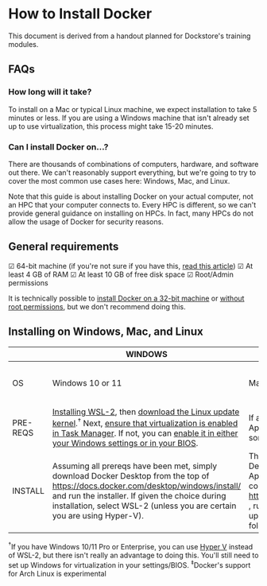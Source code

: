 # How to Install Docker
This document is derived from a handout planned for Dockstore's training modules.

## FAQs

### How long will it take?
To install on a Mac or typical Linux machine, we expect installation to take 5 minutes or less. If you are using a Windows machine that isn't already set up to use virtualization, this process might take 15-20 minutes.

### Can I install Docker on...?
There are thousands of combinations of computers, hardware, and software out there. We can't reasonably support everything, but we're going to try to cover the most common use cases here: Windows, Mac, and Linux.

Note that this guide is about installing Docker on your actual computer, not an HPC that your computer connects to. Every HPC is different, so we can't provide general guidance on installing on HPCs. In fact, many HPCs do not allow the usage of Docker for security reasons.

## General requirements
☑ 64-bit machine (if you're not sure if you have this, [read this article](https://www.computerhope.com/issues/ch001121.htm))
☑ At least 4 GB of RAM
☑ At least 10 GB of free disk space
☑ Root/Admin permissions

It is technically possible to [install Docker on a 32-bit machine](https://stackoverflow.com/questions/37989534/how-to-install-docker-on-32bit-machine-having-ubuntu-12-04) or [without root permissions](https://medium.com/@tonistiigi/experimenting-with-rootless-docker-416c9ad8c0d6), but we don't recommend doing this.

## Installing on Windows, Mac, and Linux
|          	| WINDOWS                                                                                                                                                                                                                                                                                                                                                                                                                              	| MAC                                                                                                                                                                                                                                                                                                    	| LINUX                                                                                                                                                                                      	|
|----------	|--------------------------------------------------------------------------------------------------------------------------------------------------------------------------------------------------------------------------------------------------------------------------------------------------------------------------------------------------------------------------------------------------------------------------------------	|--------------------------------------------------------------------------------------------------------------------------------------------------------------------------------------------------------------------------------------------------------------------------------------------------------	|--------------------------------------------------------------------------------------------------------------------------------------------------------------------------------------------	|
| OS       	| Windows 10 or 11                                                                                                                                                                                                                                                                                                                                                                                                                     	| MacOS 10.15 (Catalina) or newer                                                                                                                                                                                                                                                                       	| Any distro that satisfies [Docker's requirements](https://docs.docker.com/desktop/install/linux-install/#system-requirements). It's recommended to use something based on either Ubuntu, Debian, Fedora, or Arch,<sup>‡</sup> because these Docker provides packages for these four. 	|
| PRE-REQS 	| [Installing WSL-2](https://docs.microsoft.com/en-us/windows/wsl/install#install-wsl-command), then [download the Linux update kernel](https://docs.microsoft.com/en-gb/windows/wsl/install-manual#step-4---download-the-linux-kernel-update-package).<sup>†</sup> Next, [ensure that virtualization is enabled in Task Manager](https://docs.docker.com/desktop/windows/troubleshoot/#virtualization-must-be-enabled). If not, you can [enable it in either your Windows settings or in your BIOS](https://www.minitool.com/news/enable-virtualization-windows-10.html).  	| If and only if you are using a MacBook with Apple Silicon hardware, [install rosetta-2](https://support.apple.com/en-us/HT211861), as some features of Docker require it.    	| None   	|
| INSTALL  	| Assuming all prereqs have been met, simply download Docker Desktop from the top of https://docs.docker.com/desktop/windows/install/ and run the installer. If given the choice during installation, select WSL-2 (unless you are certain you are using Hyper-V).                                                                                                                                                                     	| There are two different versions of Docker Desktop depending on whether you're using Apple Silicon or not. Once you download the correct one from the top of  https://docs.docker.com/desktop/mac/install/ , run Docker.dmg. In the window that pops up, drag Docker.app into the Applications folder. 	| Instructions vary per distribution: https://docs.docker.com/desktop/linux/install/#generic-installation-steps   	|

<sup>†</sup>If you have Windows 10/11 Pro or Enterprise, you can use [Hyper V](https://docs.docker.com/desktop/windows/troubleshoot/#hyper-v) instead of WSL-2, but there isn't really an advantage to doing this. You'll still need to set up Windows for virtualization in your settings/BIOS.
<sup>‡</sup>Docker's support for Arch Linux is experimental